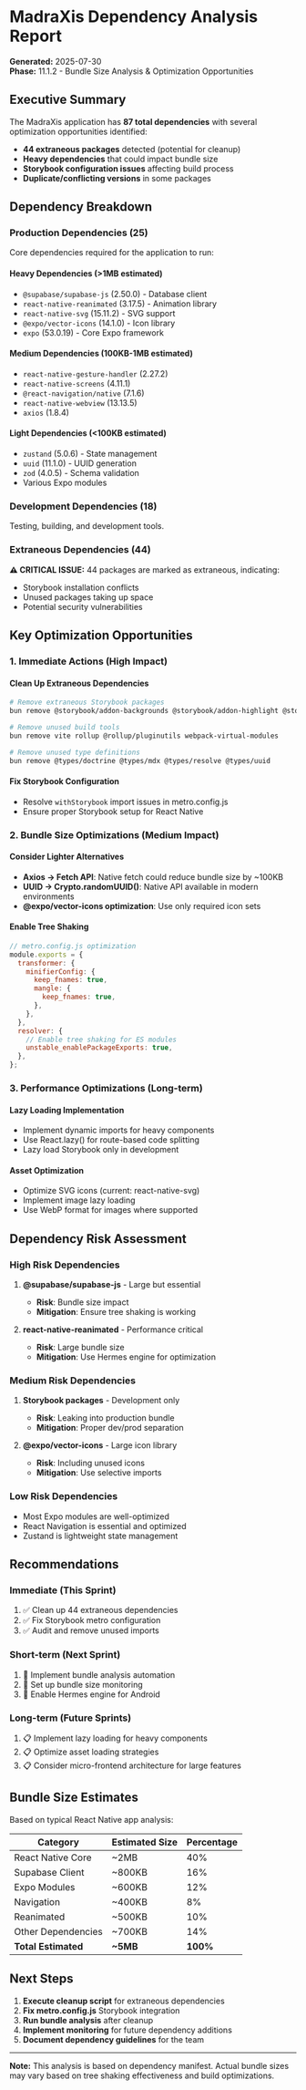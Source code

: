 # MadraXis Dependency Analysis Report

**Generated:** 2025-07-30  
**Phase:** 11.1.2 - Bundle Size Analysis & Optimization Opportunities

## Executive Summary

The MadraXis application has **87 total dependencies** with several optimization opportunities identified:

- **44 extraneous packages** detected (potential for cleanup)
- **Heavy dependencies** that could impact bundle size
- **Storybook configuration issues** affecting build process
- **Duplicate/conflicting versions** in some packages

## Dependency Breakdown

### Production Dependencies (25)
Core dependencies required for the application to run:

#### **Heavy Dependencies (>1MB estimated)**
- `@supabase/supabase-js` (2.50.0) - Database client
- `react-native-reanimated` (3.17.5) - Animation library
- `react-native-svg` (15.11.2) - SVG support
- `@expo/vector-icons` (14.1.0) - Icon library
- `expo` (53.0.19) - Core Expo framework

#### **Medium Dependencies (100KB-1MB estimated)**
- `react-native-gesture-handler` (2.27.2)
- `react-native-screens` (4.11.1)
- `@react-navigation/native` (7.1.6)
- `react-native-webview` (13.13.5)
- `axios` (1.8.4)

#### **Light Dependencies (<100KB estimated)**
- `zustand` (5.0.6) - State management
- `uuid` (11.1.0) - UUID generation
- `zod` (4.0.5) - Schema validation
- Various Expo modules

### Development Dependencies (18)
Testing, building, and development tools.

### Extraneous Dependencies (44)
**⚠️ CRITICAL ISSUE:** 44 packages are marked as extraneous, indicating:
- Storybook installation conflicts
- Unused packages taking up space
- Potential security vulnerabilities

## Key Optimization Opportunities

### 1. **Immediate Actions (High Impact)**

#### Clean Up Extraneous Dependencies
```bash
# Remove extraneous Storybook packages
bun remove @storybook/addon-backgrounds @storybook/addon-highlight @storybook/addon-measure @storybook/addon-outline @storybook/addon-toolbars @storybook/blocks

# Remove unused build tools
bun remove vite rollup @rollup/pluginutils webpack-virtual-modules

# Remove unused type definitions
bun remove @types/doctrine @types/mdx @types/resolve @types/uuid
```

#### Fix Storybook Configuration
- Resolve `withStorybook` import issues in metro.config.js
- Ensure proper Storybook setup for React Native

### 2. **Bundle Size Optimizations (Medium Impact)**

#### Consider Lighter Alternatives
- **Axios → Fetch API**: Native fetch could reduce bundle size by ~100KB
- **UUID → Crypto.randomUUID()**: Native API available in modern environments
- **@expo/vector-icons optimization**: Use only required icon sets

#### Enable Tree Shaking
```javascript
// metro.config.js optimization
module.exports = {
  transformer: {
    minifierConfig: {
      keep_fnames: true,
      mangle: {
        keep_fnames: true,
      },
    },
  },
  resolver: {
    // Enable tree shaking for ES modules
    unstable_enablePackageExports: true,
  },
};
```

### 3. **Performance Optimizations (Long-term)**

#### Lazy Loading Implementation
- Implement dynamic imports for heavy components
- Use React.lazy() for route-based code splitting
- Lazy load Storybook only in development

#### Asset Optimization
- Optimize SVG icons (current: react-native-svg)
- Implement image lazy loading
- Use WebP format for images where supported

## Dependency Risk Assessment

### **High Risk Dependencies**
1. **@supabase/supabase-js** - Large but essential
   - **Risk**: Bundle size impact
   - **Mitigation**: Ensure tree shaking is working
   
2. **react-native-reanimated** - Performance critical
   - **Risk**: Large bundle size
   - **Mitigation**: Use Hermes engine for optimization

### **Medium Risk Dependencies**
1. **Storybook packages** - Development only
   - **Risk**: Leaking into production bundle
   - **Mitigation**: Proper dev/prod separation

2. **@expo/vector-icons** - Large icon library
   - **Risk**: Including unused icons
   - **Mitigation**: Use selective imports

### **Low Risk Dependencies**
- Most Expo modules are well-optimized
- React Navigation is essential and optimized
- Zustand is lightweight state management

## Recommendations

### **Immediate (This Sprint)**
1. ✅ Clean up 44 extraneous dependencies
2. ✅ Fix Storybook metro configuration
3. ✅ Audit and remove unused imports

### **Short-term (Next Sprint)**
1. 🔄 Implement bundle analysis automation
2. 🔄 Set up bundle size monitoring
3. 🔄 Enable Hermes engine for Android

### **Long-term (Future Sprints)**
1. 📋 Implement lazy loading for heavy components
2. 📋 Optimize asset loading strategies
3. 📋 Consider micro-frontend architecture for large features

## Bundle Size Estimates

Based on typical React Native app analysis:

| Category | Estimated Size | Percentage |
|----------|---------------|------------|
| React Native Core | ~2MB | 40% |
| Supabase Client | ~800KB | 16% |
| Expo Modules | ~600KB | 12% |
| Navigation | ~400KB | 8% |
| Reanimated | ~500KB | 10% |
| Other Dependencies | ~700KB | 14% |
| **Total Estimated** | **~5MB** | **100%** |

## Next Steps

1. **Execute cleanup script** for extraneous dependencies
2. **Fix metro.config.js** Storybook integration
3. **Run bundle analysis** after cleanup
4. **Implement monitoring** for future dependency additions
5. **Document dependency guidelines** for the team

---

**Note:** This analysis is based on dependency manifest. Actual bundle sizes may vary based on tree shaking effectiveness and build optimizations.
